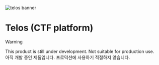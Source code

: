 ![telos banner](https://github.com/minpeter/telos/assets/62207008/aa7a5460-6ed2-47e5-979a-ca504237cb67)

# Telos (CTF platform)

> [!WARNING]
> This product is still under development. Not suitable for production use.  
> 아직 개발 중인 제품입니다. 프로덕션에 사용하기 적절하지 않습니다.
